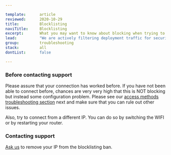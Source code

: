 ```yaml
---

template:      article
reviewed:      2020-10-29
title:         Blocklisting
naviTitle:     Blocklisting
excerpt:       What you may want to know about blocking when trying to deploy.
lead:          "We are actively filtering deployment traffic for security reasons: Too many falsy login attempts or parallel connections are considered dangerous and will therefore get blocked. This applies to all kind of deployment connections, S3, SSH/SFTP and Git."
group:         troubleshooting
stack:         all
dontList:      false

---
```



### Before contacting support

Please assure that your connection has worked before. If you have not been able to connect before, chances are very very high that this is NOT blocking but instead some configuration problem. Please see our [access methods troubleshooting section](/access-methods#toc-troubleshooting) next and make sure that you can rule out other issues.

Also, try to connect from a different IP. You can do so by switching the WIFI or by restarting your router. 

### Contacting support

<a class="type-bold" href="#asd" onclick="Intercom('showNewMessage', 'I might have been blocklisted, my IP is: __.__.__.__. My App Name is _______. Its not the first time I am trying to connect, it has worked before.')">Ask us</a> to remove your IP from the blocklisting ban.